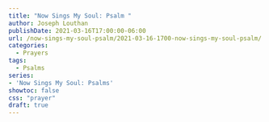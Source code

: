 ```yaml
---
title: "Now Sings My Soul: Psalm "
author: Joseph Louthan
publishDate: 2021-03-16T17:00:00-06:00
url: /now-sings-my-soul-psalm/2021-03-16-1700-now-sings-my-soul-psalm/
categories:
  - Prayers
tags:
  - Psalms
series:
- 'Now Sings My Soul: Psalms'
showtoc: false
css: "prayer"
draft: true
---
```

<div style="font-variant: small-caps;">

</div>

```text

```